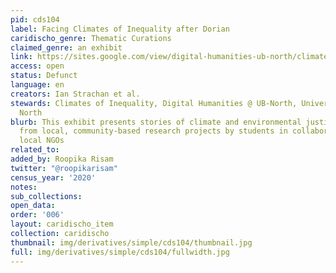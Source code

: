 ```yaml
---
pid: cds104
label: Facing Climates of Inequality after Dorian
caridischo_genre: Thematic Curations
claimed_genre: an exhibit
link: https://sites.google.com/view/digital-humanities-ub-north/climates-of-inequality-grand-bahama
access: open
status: Defunct
language: en
creators: Ian Strachan et al.
stewards: Climates of Inequality, Digital Humanities @ UB-North, University of Bahamas
  North
blurb: This exhibit presents stories of climate and environmental justice that emerge
  from local, community-based research projects by students in collaboration with
  local NGOs
related_to:
added_by: Roopika Risam
twitter: "@roopikarisam"
census_year: '2020'
notes:
sub_collections:
open_data:
order: '006'
layout: caridischo_item
collection: caridischo
thumbnail: img/derivatives/simple/cds104/thumbnail.jpg
full: img/derivatives/simple/cds104/fullwidth.jpg
---
```

